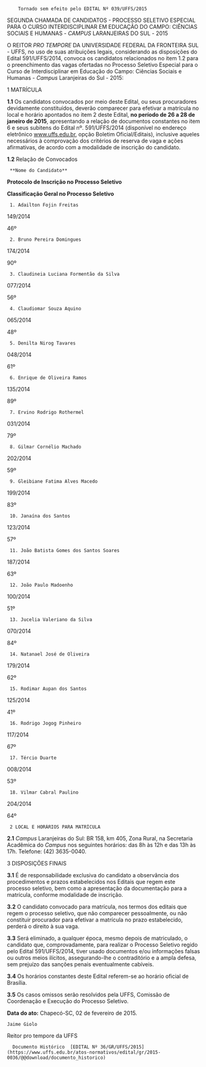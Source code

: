         Tornado sem efeito pelo EDITAL Nº 039/UFFS/2015  

SEGUNDA CHAMADA DE CANDIDATOS - PROCESSO SELETIVO ESPECIAL PARA O CURSO INTERDISCIPLINAR EM EDUCAÇÃO DO CAMPO: CIÊNCIAS SOCIAIS E HUMANAS - *CAMPUS* LARANJEIRAS DO SUL *-* 2015

 O REITOR *PRO TEMPORE* DA UNIVERSIDADE FEDERAL DA FRONTEIRA SUL - UFFS, no uso de suas atribuições legais, considerando as disposições do Edital 591/UFFS/2014, convoca os candidatos relacionados no item 1.2 para o preenchimento das vagas ofertadas no Processo Seletivo Especial para o Curso de Interdisciplinar em Educação do Campo: Ciências Sociais e Humanas - *Campus* Laranjeiras do Sul *-* 2015:

 1 MATRÍCULA

 **1.1** Os candidatos convocados por meio deste Edital, ou seus procuradores devidamente constituídos, deverão comparecer para efetivar a matrícula no local e horário apontados no item 2 deste Edital, **no período de 26 a 28 de janeiro de 2015**, apresentando a relação de documentos constantes no item 6 e seus subitens do Edital nº. 591/UFFS/2014 (disponível no endereço eletrônico www.uffs.edu.br, opção Boletim Oficial/Editais), inclusive aqueles necessários à comprovação dos critérios de reserva de vaga e ações afirmativas, de acordo com a modalidade de inscrição do candidato.

 **1.2** Relação de Convocados

     **Nome do Candidato**

   **Protocolo de Inscrição no Processo Seletivo**

   **Classificação Geral no Processo Seletivo**

     1. Adailton Fojin Freitas

   149/2014

   46º

     2. Bruno Pereira Domingues

   174/2014

   90º

     3. Claudineia Luciana Formentão da Silva

   077/2014

   56º

     4. Claudiomar Souza Aquino

   065/2014

   48º

     5. Denilta Nirog Tavares

   048/2014

   61º

     6. Enrique de Oliveira Ramos

   135/2014

   89º

     7. Ervino Rodrigo Rothermel

   031/2014

   79º

     8. Gilmar Cornélio Machado

   202/2014

   59º

     9. Gleibiane Fatima Alves Macedo

   199/2014

   83º

     10. Janaína dos Santos

   123/2014

   57º

     11. João Batista Gomes dos Santos Soares

   187/2014

   63º

     12. João Paulo Madoenho

   100/2014

   51º

     13. Jucelia Valeriano da Silva

   070/2014

   84º

     14. Natanael José de Oliveira

   179/2014

   62º

     15. Rodimar Aupan dos Santos

   125/2014

   41º

     16. Rodrigo Jogog Pinheiro

   117/2014

   67º

     17. Tércio Duarte

   008/2014

   53º

     18. Vilmar Cabral Paulino

   204/2014

   64º

     2 LOCAL E HORÁRIOS PARA MATRÍCULA

 **2.1** *Campus* Laranjeiras do Sul: BR 158, km 405, Zona Rural, na Secretaria Acadêmica do *Campus* nos seguintes horários: das 8h às 12h e das 13h às 17h. Telefone: (42) 3635-0040.

 3 DISPOSIÇÕES FINAIS

 **3.1** É de responsabilidade exclusiva do candidato a observância dos procedimentos e prazos estabelecidos nos Editais que regem este processo seletivo, bem como a apresentação da documentação para a matrícula, conforme modalidade de inscrição.

 **3.2** O candidato convocado para matrícula, nos termos dos editais que regem o processo seletivo, que não comparecer pessoalmente, ou não constituir procurador para efetivar a matrícula no prazo estabelecido, perderá o direito à sua vaga.

 **3.3** Será eliminado, a qualquer época, mesmo depois de matriculado, o candidato que, comprovadamente, para realizar o Processo Seletivo regido pelo Edital 591/UFFS/2014, tiver usado documentos e/ou informações falsas ou outros meios ilícitos, assegurando-lhe o contraditório e a ampla defesa, sem prejuízo das sanções penais eventualmente cabíveis.

 **3.4** Os horários constantes deste Edital referem-se ao horário oficial de Brasília.

 **3.5** Os casos omissos serão resolvidos pela UFFS, Comissão de Coordenação e Execução do Processo Seletivo.

  

   **Data do ato:** Chapecó-SC, 02 de fevereiro de 2015.   
 

    Jaime Giolo   
 Reitor pro tempore da UFFS 

      Documento Histórico  [EDITAL Nº 36/GR/UFFS/2015](https://www.uffs.edu.br/atos-normativos/edital/gr/2015-0036/@@download/documento_historico)     
      